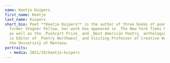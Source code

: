 ```yaml
---
name: Keetje Kuipers
first_name: Keetje
last_name: Kuipers
short_bio: Poet **Keetje Kuipers** is the author of three books of poems. A
  former Stegner Fellow, her work has appeared in _The New York Times Magazine_,
  as well as the _Pushcart Prize_ and _Best American Poetry_ anthologies. Keetje
  is Editor of _Poetry Northwest_ and Visiting Professor of Creative Writing at
  the University of Montana.
portraits:
  - media: 2021/10/keetje-kuipers
---
```

